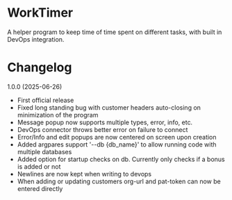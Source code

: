 # WorkTimer
A helper program to keep time of time spent on different tasks, with built in DevOps integration.

# Changelog

1.0.0 (2025-06-26)
- First official release
- Fixed long standing bug with customer headers auto-closing on minimization of the program
- Message popup now supports multiple types, error, info, etc.
- DevOps connector throws better error on failure to connect
- Error/Info and edit popups are now centered on screen upon creation
- Added argpares support '--db {db_name}' to allow running code with multiple databases
- Added option for startup checks on db. Currently only checks if a bonus is added or not
- Newlines are now kept when writing to devops
- When adding or updating customers org-url and pat-token can now be entered directly
